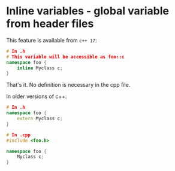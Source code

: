 # Inline variables - global variable from header files

This feature is available from `c++ 17`:

``` cpp
# In .h
# This variable will be accessible as foo::c
namespace foo {
    inline Myclass c;
}
```

That's it. No definition is necessary in the cpp file.

In older versions of c++:

``` cpp
# In .h
namespace foo {
    extern Myclass c;
}

# In .cpp
#include <foo.h>

namespace foo {
    Myclass c;
}
```

